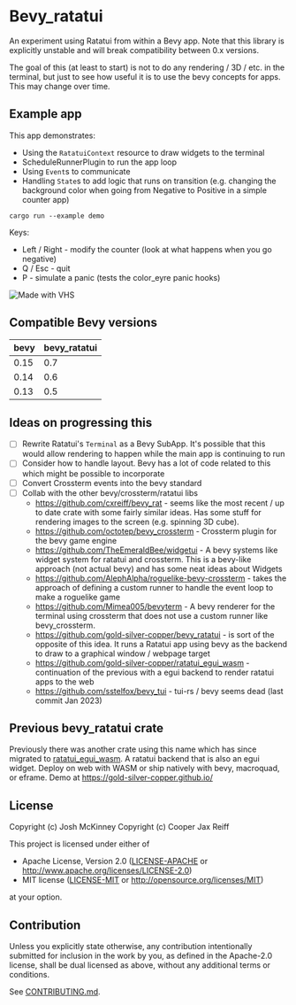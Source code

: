 # Bevy_ratatui

An experiment using Ratatui from within a Bevy app. Note that this library is explicitly unstable
and will break compatibility between 0.x versions.

The goal of this (at least to start) is not to do any rendering / 3D / etc. in the terminal, but
just to see how useful it is to use the bevy concepts for apps. This may change over time.

## Example app

This app demonstrates:

- Using the `RatatuiContext` resource to draw widgets to the terminal
- ScheduleRunnerPlugin to run the app loop
- Using `Event`s to communicate
- Handling `State`s to add logic that runs on transition (e.g. changing the background color when
  going from Negative to Positive in a simple counter app)

```shell
cargo run --example demo
```

Keys:

- Left / Right - modify the counter (look at what happens when you go negative)
- Q / Esc - quit
- P - simulate a panic (tests the color_eyre panic hooks)

![Made with VHS](https://vhs.charm.sh/vhs-2g0S6RgGGQHseTCNItEQhg.gif)

## Compatible Bevy versions

| bevy  | bevy_ratatui |
|-------|--------------|
| 0.15  | 0.7          |
| 0.14  | 0.6          |
| 0.13  | 0.5          |

## Ideas on progressing this

- [ ] Rewrite Ratatui's `Terminal` as a Bevy SubApp. It's possible that this would allow rendering
      to happen while the main app is continuing to run
- [ ] Consider how to handle layout. Bevy has a lot of code related to this which might be possible
      to incorporate
- [ ] Convert Crossterm events into the bevy standard
- [ ] Collab with the other bevy/crossterm/ratatui libs
  - <https://github.com/cxreiff/bevy_rat> - seems like the most recent / up to date crate with some
    fairly similar ideas. Has some stuff for rendering images to the screen (e.g. spinning 3D cube).
  - <https://github.com/octotep/bevy_crossterm> - Crossterm plugin for the bevy game engine
  - <https://github.com/TheEmeraldBee/widgetui> - A bevy systems like widget system for ratatui and
    crossterm. This is a bevy-like approach (not actual bevy) and has some neat ideas about Widgets
  - <https://github.com/AlephAlpha/roguelike-bevy-crossterm> - takes the approach of defining a
    custom runner to handle the event loop to make a roguelike game
  - <https://github.com/Mimea005/bevyterm> - A bevy renderer for the terminal using crossterm that
    does not use a custom runner like bevy_crossterm.
  - <https://github.com/gold-silver-copper/bevy_ratatui> - is sort of the opposite of this idea. It
    runs a Ratatui app using bevy as the backend to draw to a graphical window / webpage target
  - <https://github.com/gold-silver-copper/ratatui_egui_wasm> - continuation of the previous with a
    egui backend to render ratatui apps to the web
  - <https://github.com/sstelfox/bevy_tui> - tui-rs / bevy seems dead (last commit Jan 2023)

## Previous bevy_ratatui crate

Previously there was another crate using this name which has since migrated to
[ratatui_egui_wasm](https://github.com/gold-silver-copper/ratatui_egui_wasm).  A ratatui backend
that is also an egui widget. Deploy on web with WASM or ship natively with bevy, macroquad, or
eframe. Demo at <https://gold-silver-copper.github.io/>

## License

Copyright (c) Josh McKinney
Copyright (c) Cooper Jax Reiff

This project is licensed under either of

- Apache License, Version 2.0
   ([LICENSE-APACHE](LICENSE-APACHE) or <http://www.apache.org/licenses/LICENSE-2.0>)
- MIT license
   ([LICENSE-MIT](LICENSE-MIT) or <http://opensource.org/licenses/MIT>)

at your option.

## Contribution

Unless you explicitly state otherwise, any contribution intentionally submitted
for inclusion in the work by you, as defined in the Apache-2.0 license, shall be
dual licensed as above, without any additional terms or conditions.

See [CONTRIBUTING.md](CONTRIBUTING.md).
